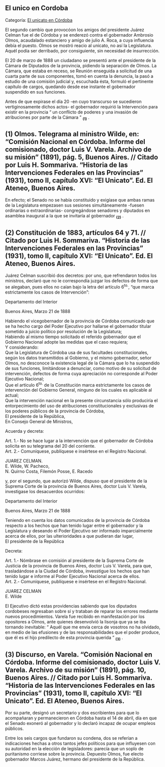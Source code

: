 ## El unico en Cordoba

Categoría: [El unicato en Córdoba](http://descubrircorrientes.com.ar/2012/index.php/4516-corrientes-en-la-familia-argentina-1870-a-la-actualidad/gobiernos-autonomistas-de-gallino-a-ruiz-1880-1897/presidencia-de-juarez-celman/el-unicato-en-cordoba)

El segundo cambio que provocóon los amigos del presidente Juárez Celman fue el de Córdoba y se enderezó contra el gobernador Ambrosio Olmos, acaudalado estanciero y amigo de julio A. Roca, a cuya influencia debía el puesto. Olmos se mostró reacio al unicato, no así la Legislatura. Aquél podía ser derribado, por consiguiente, sin necesidad de insurrección.

El 20 de marzo de 1888 un ciudadano se presentó ante el presidente de la Cámara de Diputados de la provincia, pidiendo la separación de Olmos. La Cámara, que estaba en receso, se Reunión enseguida a solicitud de una cuarta parte de sus componentes, tomó en cuenta la denuncia, la pasó a estudio de una comisión judicial y, escuchada ésta, formuló el pertinente capítulo de cargos, quedando desde ese instante el gobernador suspendido en sus funciones.

Antes de que expirase el día 20 -en cuyo transcurso se sucedieron vertiginosamente dichos actos- el gobernador requirió la Intervención para existir en la provincia “ un conflicto de poderes y una invasión de atribuciones por parte de la Cámara ” <sub><strong><span><span>(1)</span></span></strong></sub> .

## **(1) Olmos. Telegrama al ministro Wilde, en: “Comisión Nacional en Córdoba. Informe del comisionado, doctor Luis V. Varela. Archivo de su misión” (1891), pág. 5, Buenos Aires. // Citado por Luis H. Sommariva. “Historia de las Intervenciones Federales en las Provincias” (1931), tomo II, capítulo XVI: “El Unicato”. Ed. El Ateneo, Buenos Aires.**

En efecto; el Senado no se había constituido y exigíase que ambas ramas de la Legislatura empezasen sus sesiones simultáneamente -fuesen ordinarias o extraordinarias- congregándose senadores y diputados en asamblea inaugural a la que se invitaría al gobernador <sub><strong><span><span>(2)</span></span></strong></sub> .

## **(2) Constitución de 1883, artículos 64 y 71. // Citado por Luis H. Sommariva. “Historia de las Intervenciones Federales en las Provincias” (1931), tomo II, capítulo XVI: “El Unicato”. Ed. El Ateneo, Buenos Aires.**

Juárez Celman suscribió dos decretos: por uno, que refrendaron todos los ministros, declaró que no le correspondía juzgar los defectos de forma que se alegaban, pues ellos no caían bajo la letra del artículo 6<sup>to.</sup>, “que marca estrictamente los casos de Intervención”:

Departamento del Interior

Buenos Aires, Marzo 21 de 1888

Habiendo el vicegobernador de la provincia de Córdoba comunicado que se ha hecho cargo del Poder Ejecutivo por hallarse el gobernador titular sometido a juicio político por resolución de la Legislatura;  
Habiendo al mismo tiempo solicitado el referido gobernador que el Gobierno Nacional adopte las medidas que el caso requiera;  
Y considerando:  
Que la Legislatura de Córdoba usa de sus facultades constitucionales, según los datos transmitidos al Gobierno, y el mismo gobernador, señor Olmos, no desconoce la existencia legal de la Cámara que lo ha suspendido de sus funciones, limitándose a denunciar, como motivo de su solicitud de intervención, defectos de forma cuya apreciación no corresponde al Poder Ejecutivo Nacional;  
Que el artículo 6<sup>to.</sup> de la Constitución marca estrictamente los casos de intervención del Gobierno General, ninguno de los cuales es aplicable al actual;  
Que la intervención nacional en la presente circunstancia sólo produciría el entorpecimiento del uso de atribuciones constitucionales y exclusivas de los poderes públicos de la provincia de Córdoba,  
El presidente de la República,  
En Consejo General de Ministros,

Acuerda y decreta:

Art. 1.- No se hace lugar a la intervención que el gobernador de Córdoba solicita en su telegrama del 20 del corriente.  
Art. 2.- Comuníquese, publíquese e insértese en el Registro Nacional.

JUAREZ CELMAN.  
E. Wilde, W. Pacheco,  
N. Quirno Costa, Filemón Posse, E. Racedo

y, por el segundo, que autorizó Wilde, dispuso que el presidente de la Suprema Corte de la provincia de Buenos Aires, doctor Luis V. Varela, investigase los desacuerdos ocurridos:  

Departamento del Interior

Buenos Aires, Marzo 21 de 1888

Teniendo en cuenta los datos comunicados de la provincia de Córdoba respecto a los hechos que han tenido lugar entre el gobernador y la Legislatura y deseando el Poder Ejecutivo ser informado imparcialmente acerca de ellos, por las ulterioridades a que pudieran dar lugar,  
El presidente de la República

Decreta:

Art. 1.- Nómbrase en comisión al presidente de la Suprema Corte de Justicia de la provincia de Buenos Aires, doctor Luis V. Varela, para que, trasladándose a la Ciudad de Córdoba, invesstigue los hechos que han tenido lugar e informe al Poder Ejecutivo Nacional acerca de ellos.  
Art. 2.- Comuníquese, publíquese e insértese en el Registro Nacional.

JUAREZ CELMAN  
E. Wilde

El Ejecutivo dictó estas providencias sabiendo que los diputados cordobeses regresaban sobre sí y trataban de reparar los errores mediante nuevos procedimientos. Varela fue recibido en manifestación por los opositores a Olmos, ante quienes desenvolvió la lisonja que ya se iba tornando inevitable: “ Aquél que me envía cerca de vosotros no ha olvidado, en medio de las efusiones y de las responsabilidades que el poder produce, que él es el hijo predilecto de esta provincia querida ” <sub><strong><span><span>(3)</span></span></strong></sub> .

## **(3) Discurso, en Varela. “Comisión Nacional en Córdoba. Informe del comisionado, doctor Luis V. Varela. Archivo de su misión” (1891), pág. 10, Buenos Aires. // Citado por Luis H. Sommariva. “Historia de las Intervenciones Federales en las Provincias” (1931), tomo II, capítulo XVI: “El Unicato”. Ed. El Ateneo, Buenos Aires.**

Por su parte, designó un secretario y dos escribientes para que lo acompañaran y permanecieron en Córdoba hasta el 14 de abril, día en que el Senado exoneró al gobernador y lo declaró incapaz de ocupar empleos públicos.

Entre los seis cargos que fundaron su condena, dos se referían a indicaciones hechas a otros tantos jefes políticos para que influyesen con su autoridad en la elección de legisladores: parecía que un soplo de puritanismo corriese sobre la provincia. Depuesto Olmos, fue electo gobernador Marcos Juárez, hermano del presidente de la República.